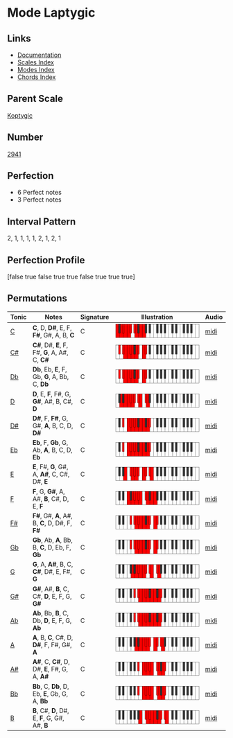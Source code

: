 # Mode Laptygic

## Links

- [Documentation](index.md)
- [Scales Index](Scales.md)
- [Modes Index](Modes.md)
- [Chords Index](Chords.md)

## Parent Scale

[Koptygic](ScaleKoptygic.md)

## Number

[2941](https://ianring.com/musictheory/scales/2941)

## Perfection

- 6 Perfect notes
- 3 Perfect notes

## Interval Pattern

2, 1, 1, 1, 1, 2, 1, 2, 1

## Perfection Profile

[false true false true true false true true true]

## Permutations

| Tonic | Notes | Signature | Illustration | Audio |
|-------|-------|-----------|--------------|-------|
| [C](ModeCNaturalLaptygic.md) | **C**, D, **D#**, E, F, **F#**, G#, A, B, **C** | C | ![CNaturalLaptygic](ModeCNaturalLaptygic.png) | [midi](https://github.com/edipermadi/music/blob/main/docs/ModeCNaturalLaptygic.mid?raw=true) |
| [C#](ModeCSharpLaptygic.md) | **C#**, D#, **E**, F, F#, **G**, A, A#, C, **C#** | C | ![CSharpLaptygic](ModeCSharpLaptygic.png) | [midi](https://github.com/edipermadi/music/blob/main/docs/ModeCSharpLaptygic.mid?raw=true) |
| [Db](ModeDFlatLaptygic.md) | **Db**, Eb, **E**, F, Gb, **G**, A, Bb, C, **Db** | C | ![DFlatLaptygic](ModeDFlatLaptygic.png) | [midi](https://github.com/edipermadi/music/blob/main/docs/ModeDFlatLaptygic.mid?raw=true) |
| [D](ModeDNaturalLaptygic.md) | **D**, E, **F**, F#, G, **G#**, A#, B, C#, **D** | C | ![DNaturalLaptygic](ModeDNaturalLaptygic.png) | [midi](https://github.com/edipermadi/music/blob/main/docs/ModeDNaturalLaptygic.mid?raw=true) |
| [D#](ModeDSharpLaptygic.md) | **D#**, F, **F#**, G, G#, **A**, B, C, D, **D#** | C | ![DSharpLaptygic](ModeDSharpLaptygic.png) | [midi](https://github.com/edipermadi/music/blob/main/docs/ModeDSharpLaptygic.mid?raw=true) |
| [Eb](ModeEFlatLaptygic.md) | **Eb**, F, **Gb**, G, Ab, **A**, B, C, D, **Eb** | C | ![EFlatLaptygic](ModeEFlatLaptygic.png) | [midi](https://github.com/edipermadi/music/blob/main/docs/ModeEFlatLaptygic.mid?raw=true) |
| [E](ModeENaturalLaptygic.md) | **E**, F#, **G**, G#, A, **A#**, C, C#, D#, **E** | C | ![ENaturalLaptygic](ModeENaturalLaptygic.png) | [midi](https://github.com/edipermadi/music/blob/main/docs/ModeENaturalLaptygic.mid?raw=true) |
| [F](ModeFNaturalLaptygic.md) | **F**, G, **G#**, A, A#, **B**, C#, D, E, **F** | C | ![FNaturalLaptygic](ModeFNaturalLaptygic.png) | [midi](https://github.com/edipermadi/music/blob/main/docs/ModeFNaturalLaptygic.mid?raw=true) |
| [F#](ModeFSharpLaptygic.md) | **F#**, G#, **A**, A#, B, **C**, D, D#, F, **F#** | C | ![FSharpLaptygic](ModeFSharpLaptygic.png) | [midi](https://github.com/edipermadi/music/blob/main/docs/ModeFSharpLaptygic.mid?raw=true) |
| [Gb](ModeGFlatLaptygic.md) | **Gb**, Ab, **A**, Bb, B, **C**, D, Eb, F, **Gb** | C | ![GFlatLaptygic](ModeGFlatLaptygic.png) | [midi](https://github.com/edipermadi/music/blob/main/docs/ModeGFlatLaptygic.mid?raw=true) |
| [G](ModeGNaturalLaptygic.md) | **G**, A, **A#**, B, C, **C#**, D#, E, F#, **G** | C | ![GNaturalLaptygic](ModeGNaturalLaptygic.png) | [midi](https://github.com/edipermadi/music/blob/main/docs/ModeGNaturalLaptygic.mid?raw=true) |
| [G#](ModeGSharpLaptygic.md) | **G#**, A#, **B**, C, C#, **D**, E, F, G, **G#** | C | ![GSharpLaptygic](ModeGSharpLaptygic.png) | [midi](https://github.com/edipermadi/music/blob/main/docs/ModeGSharpLaptygic.mid?raw=true) |
| [Ab](ModeAFlatLaptygic.md) | **Ab**, Bb, **B**, C, Db, **D**, E, F, G, **Ab** | C | ![AFlatLaptygic](ModeAFlatLaptygic.png) | [midi](https://github.com/edipermadi/music/blob/main/docs/ModeAFlatLaptygic.mid?raw=true) |
| [A](ModeANaturalLaptygic.md) | **A**, B, **C**, C#, D, **D#**, F, F#, G#, **A** | C | ![ANaturalLaptygic](ModeANaturalLaptygic.png) | [midi](https://github.com/edipermadi/music/blob/main/docs/ModeANaturalLaptygic.mid?raw=true) |
| [A#](ModeASharpLaptygic.md) | **A#**, C, **C#**, D, D#, **E**, F#, G, A, **A#** | C | ![ASharpLaptygic](ModeASharpLaptygic.png) | [midi](https://github.com/edipermadi/music/blob/main/docs/ModeASharpLaptygic.mid?raw=true) |
| [Bb](ModeBFlatLaptygic.md) | **Bb**, C, **Db**, D, Eb, **E**, Gb, G, A, **Bb** | C | ![BFlatLaptygic](ModeBFlatLaptygic.png) | [midi](https://github.com/edipermadi/music/blob/main/docs/ModeBFlatLaptygic.mid?raw=true) |
| [B](ModeBNaturalLaptygic.md) | **B**, C#, **D**, D#, E, **F**, G, G#, A#, **B** | C | ![BNaturalLaptygic](ModeBNaturalLaptygic.png) | [midi](https://github.com/edipermadi/music/blob/main/docs/ModeBNaturalLaptygic.mid?raw=true) |
